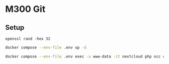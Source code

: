 # M300 Git

## Setup

```
openssl rand -hex 32
```

```bash
docker compose --env-file .env up -d
```

```bash
docker compose --env-file .env exec -u www-data -it nextcloud php occ config:app:set serverinfo token --value "6b23104a8d96fd1fe3b238e122944af5b11593205b5162fa6790cce1a5c419da"
```